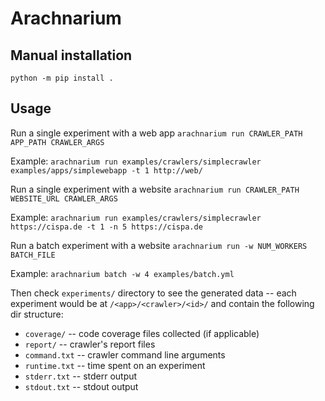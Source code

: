 # Arachnarium

## Manual installation
`python -m pip install .`

## Usage
Run a single experiment with a web app
`arachnarium run CRAWLER_PATH APP_PATH CRAWLER_ARGS`

Example:
`arachnarium run examples/crawlers/simplecrawler examples/apps/simplewebapp -t 1 http://web/`

Run a single experiment with a website
`arachnarium run CRAWLER_PATH WEBSITE_URL CRAWLER_ARGS`

Example:
`arachnarium run examples/crawlers/simplecrawler https://cispa.de -t 1 -n 5 https://cispa.de`

Run a batch experiment with a website
`arachnarium run -w NUM_WORKERS BATCH_FILE`

Example:
`arachnarium batch -w 4 examples/batch.yml`

Then check `experiments/` directory to see the generated data -- each experiment would be at `/<app>/<crawler>/<id>/` and contain the following dir structure:
- `coverage/` -- code coverage files collected (if applicable)
- `report/` -- crawler's report files
- `command.txt` -- crawler command line arguments
- `runtime.txt` -- time spent on an experiment
- `stderr.txt` -- stderr output
- `stdout.txt` -- stdout output
